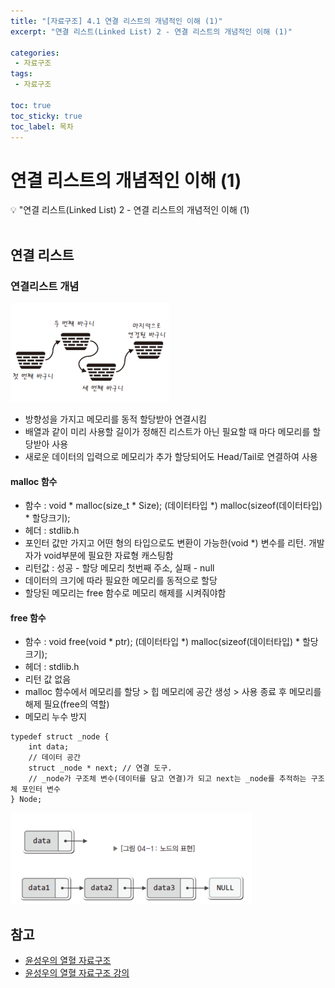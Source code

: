 ```yaml
---
title: "[자료구조] 4.1 연결 리스트의 개념적인 이해 (1)" 
excerpt: "연결 리스트(Linked List) 2 - 연결 리스트의 개념적인 이해 (1)"
 
categories:  
 - 자료구조
tags: 
 - 자료구조

toc: true
toc_sticky: true
toc_label: 목차
---
```

# 연결 리스트의 개념적인 이해 (1)

<aside>
💡 "연결 리스트(Linked List) 2  - 연결 리스트의 개념적인 이해 (1)
</aside>
<br>

## 연결 리스트
### 연결리스트 개념
![연결리스트](/assets/images/posts/data19-1.png)
-  방향성을 가지고 메모리를 동적 할당받아 연결시킴
-  배열과 같이 미리 사용할 길이가 정해진 리스트가 아닌 필요할 때 마다 메모리를 할당받아 사용
-  새로운 데이터의 입력으로 메모리가 추가 할당되어도 Head/Tail로 연결하여 사용
#### malloc 함수
- 함수 : void * malloc(size_t * Size);
  (데이터타입 *) malloc(sizeof(데이터타입) * 할당크기);
- 헤더 : stdlib.h
- 포인터 값만 가지고 어떤 형의 타입으로도 변환이 가능한(void *) 변수를 리턴. 개발자가 void부분에 필요한 자료형 캐스팅함
- 리턴값 : 성공 - 할당 메모리 첫번째 주소, 실패 - null
- 데이터의 크기에 따라 필요한 메모리를 동적으로 할당
- 할당된 메모리는 free 함수로 메모리 해제를 시켜줘야함
#### free 함수
- 함수 : void free(void * ptr);
  (데이터타입 *) malloc(sizeof(데이터타입) * 할당크기);
- 헤더 : stdlib.h
- 리턴 값 없음
- malloc 함수에서 메모리를 할당 > 힙 메모리에 공간 생성 > 사용 종료 후 메모리를 해제 필요(free의 역할)
- 메모리 누수 방지


```
typedef struct _node {
	int data; 
    // 데이터 공간
	struct _node * next; // 연결 도구. 
    // _node가 구조체 변수(데이터를 담고 연결)가 되고 next는 _node를 추적하는 구조체 포인터 변수
} Node;
```
![연결리스트2](/assets/images/posts/data19-2.png)


## 참고

- [윤성우의 열혈 자료구조](https://book.naver.com/bookdb/book_detail.nhn?bid=6809127)  <br>
- [윤성우의 열혈 자료구조 강의](http://www.orentec.co.kr/teachlist/DA_ST_1/teach_sub1.php)

